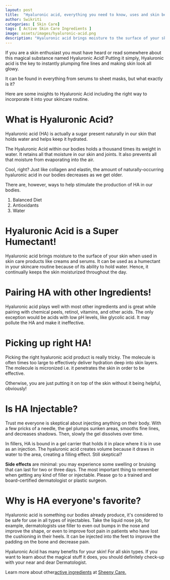 ```yaml
---
layout: post
title:  "Hyaluronic acid, everything you need to know, uses and skin benefits."
author: Swikriti
categories: [ Skin Care]
tags: [ Active Skin Care Ingredients ]
image: assets/images/hyaluronic-acid.png
description: "Hyaluronic acid brings moisture to the surface of your skin when used in skin care products like creams and serums. It can be used as a humectant in your skincare routine because of its ability to draw and hold water. Hence, it continually keeps the skin moisturised throughout the day."
---
```


If you are a skin enthusiast you must have heard or read somewhere about this magical substance named Hyaluronic Acid! Putting it simply, Hyaluronic acid is the key to instantly plumping fine lines and making skin look all glowy.

It can be found in everything from serums to sheet masks, but what exactly is it?

Here are some insights to Hyaluronic Acid including the right way to incorporate it into your skincare routine.

# What is Hyaluronic Acid?
Hyaluronic acid (HA) is actually a sugar present naturally in our skin that holds water and helps keep it hydrated.

The Hyaluronic Acid within our bodies holds a thousand times its weight in water. It retains all that moisture in our skin and joints. It also prevents all that moisture from evaporating into the air.

Cool, right? Just like collagen and elastin, the amount of naturally-occurring hyaluronic acid in our bodies decreases as we get older.

There are, however, ways to help stimulate the production of HA in our bodies.
1. Balanced Diet
2. Antioxidants
3. Water

# Hyaluronic Acid is a Super Humectant!
Hyaluronic acid brings moisture to the surface of your skin when used in skin care products like creams and serums.
It can be used as a humectant in your skincare routine because of its ability to hold water. Hence, it continually keeps the skin moisturized throughout the day.

# Pairing HA with other Ingredients!
Hyaluronic acid plays well with most other ingredients and is great while pairing with chemical peels, retinol, vitamins, and other acids.
The only exception would be acids with low pH levels, like glycolic acid. It may pollute the HA and make it ineffective.

# Picking up right HA!
Picking the right hyaluronic acid product is really tricky. The molecule is often times too large to effectively deliver hydration deep into skin layers.
The molecule is micronized i.e. it penetrates the skin in order to be effective.

Otherwise, you are just putting it on top of the skin without it being helpful, obviously!

# Is HA Injectable?
Trust me everyone is skeptical about injecting anything on their body. With a few pricks of a needle, the gel plumps sunken areas, smooths fine lines, and decreases shadows. Then, slowly the gel dissolves over time.

In fillers, HA is bound in a gel carrier that holds it in place where it is in use as an injection. The hyaluronic acid creates volume because it draws in water to the area, creating a filling effect. Still skeptical?

**Side effects** are minimal: you may experience some swelling or bruising that can last for two or three days. The most important thing to remember when getting any kind of filler or injectable. Please go to a trained and board-certified dermatologist or plastic surgeon.

# Why is HA everyone's favorite?
Hyaluronic acid is something our bodies already produce, it's considered to be safe for use in all types of injectables.
Take the liquid nose job, for example, dermatologists use filler to even out bumps in the nose and improve the shape, or even to improve foot pain in patients who have lost the cushioning in their heels. It can be injected into the feet to improve the padding on the bone and decrease pain.


Hyaluronic Acid has many benefits for your skin! For all skin types. If you want to learn about the magical stuff it does, you should definitely check-up with your near and dear Dermatologist.

Learn more about other<a href="https://www.sheenycare.com/active-ingredients-for-skin-care/" rel="dofollow" target="_blank">active ingredients</a> at <a href="https://www.sheenycare.com/active-ingredients-for-skin-care/" rel="dofollow" target="_blank">Sheeny Care.</a>


